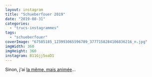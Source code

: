 ```yaml
---
layout: instagram
title: "Schueberfouer 2019"
date: "2019-08-31"
categories: 
  - "trucs-instagrammes"
tags: 
  - "schueberfouer"
coverImage: "67585185_123993065596789_3777158284106836216_n.jpg"
imgWidth: 360
imgHeight: 360
instagram: B11Gjj5oaD1
---
```


Sinon, j'ai [la même, mais animée](/2019/08/schueberfouer-2019-la-version-animee/)...
